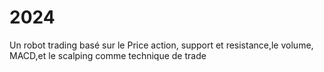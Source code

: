 # 2024
Un robot trading basé sur le Price action, support et resistance,le volume, MACD,et le scalping comme technique de trade
